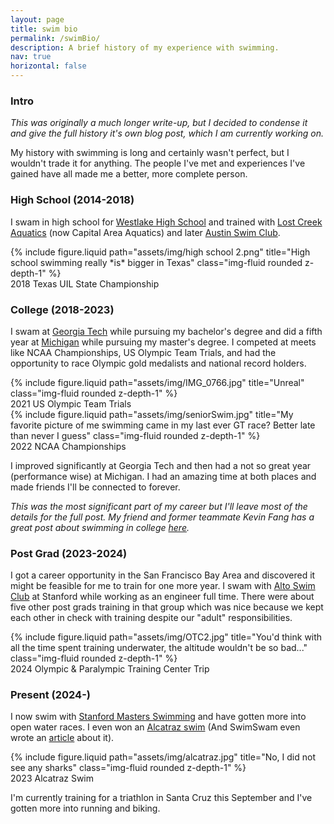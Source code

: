 ```yaml
---
layout: page
title: swim bio
permalink: /swimBio/
description: A brief history of my experience with swimming.
nav: true
horizontal: false
---
```


### Intro
*This was originally a much longer write-up, but I decided to condense it and give the full history it's own blog post, which I am currently working on.*

My history with swimming is long and certainly wasn't perfect, but I wouldn't trade it for anything. The people I've met and experiences I've gained have all made me a better, more complete person. 


### High School (2014-2018)
I swam in high school for [Westlake High School](https://whs.eanesisd.net/) and trained with [Lost Creek Aquatics](https://www.capitalareaaquatics.com/page/home) (now Capital Area Aquatics) and later [Austin Swim Club](https://www.usms.org/clubs/austin-swim-club-2581?gad_source=1&gclid=CjwKCAjwm_SzBhAsEiwAXE2Cv0xPgP_8BomvqGDmUqCKUXpB55unLJx3iZho0ftc7rS2ovWxUYxU-xoCbEsQAvD_BwE). 

<div class = "container">
    <div class = "row">
    <div class="col"></div>
        <div class = "col-8">
        {% include figure.liquid path="assets/img/high school 2.png" title="High school swimming really *is* bigger in Texas" class="img-fluid rounded z-depth-1" %}
        </div>
    <div class="col"></div>
    </div>
    <div class = "caption">
        2018 Texas UIL State Championship
    </div>
</div>

### College (2018-2023)
I swam at [Georgia Tech](https://ramblinwreck.com/sports/c-swim/) while pursuing my bachelor's degree and did a fifth year at [Michigan](https://mgoblue.com/sports/mens-swimming-and-diving) while pursuing my master's degree. I competed at meets like NCAA Championships, US Olympic Team Trials, and had the opportunity to race Olympic gold medalists and national record holders.

<div class = "container">
    <div class = "row">
        <div class="col"></div>
        <div class = "col-8">
        {% include figure.liquid path="assets/img/IMG_0766.jpg" title="Unreal" class="img-fluid rounded z-depth-1" %}
        </div>
        <div class="col"></div>
    </div>
    <div class = "caption">
    2021 US Olympic Team Trials
    </div>
    <div class = "row">
        <div class="col"></div>
        <div class = "col-8">
        {% include figure.liquid path="assets/img/seniorSwim.jpg" title="My favorite picture of me swimming came in my last ever GT race? Better late than never I guess" class="img-fluid rounded z-depth-1" %}
        </div>
        <div class="col"></div>
    </div>
    <div class = "caption">
    2022 NCAA Championships
    </div>
</div>

I improved significantly at Georgia Tech and then had a not so great year (performance wise) at Michigan. I had an amazing time at both places and made friends I'll be connected to forever.

*This was the most significant part of my career but I'll leave most of the details for the full post. My friend and former teammate Kevin Fang has a great post about swimming in college [here](https://fourcontext.com/index.php/2022/02/pros-and-cons-of-being-a-college-swimmer/).*

### Post Grad (2023-2024)
I got a career opportunity in the San Francisco Bay Area and discovered it might be feasible for me to train for one more year. I swam with [Alto Swim Club](https://altoswimclub.com/) at Stanford while working as an engineer full time. There were about five other post grads training in that group which was nice because we kept each other in check with training despite our "adult" responsibilities. 


<div class = "container">
    <div class = "row">
        <div class="col"></div>
            <div class = "col-5" >
            {% include figure.liquid path="assets/img/OTC2.jpg" title="You'd think with all the time spent training underwater, the altitude wouldn't be so bad..." class="img-fluid rounded z-depth-1" %}
            </div>
        <div class="col"></div>
    </div>
    <div class = "caption">
     2024 Olympic & Paralympic Training Center Trip
    </div>
</div>


### Present (2024-)
I now swim with [Stanford Masters Swimming](https://web.stanford.edu/group/masters/) and have gotten more into open water races. I even won an [Alcatraz swim](https://www.itsyourrace.com/Results.aspx?amax=199&amin=0&eid=122546&g=A&id=8078&y=2023) (And SwimSwam even wrote an [article](https://swimswam.com/ryan-murphy-competes-in-sharkfest-alcatraz-swim/) about it).

<div class = "container">
    <div class = "row">
    <div class="col"></div>
        <div class = "col-5">
        {% include figure.liquid path="assets/img/alcatraz.jpg" title="No, I did not see any sharks" class="img-fluid rounded z-depth-1" %}
        </div>
    <div class="col"></div>
    </div>
    <div class = "caption">
        2023 Alcatraz Swim
    </div>
</div>

I'm currently training for a triathlon in Santa Cruz this September and I've gotten more into running and biking.
